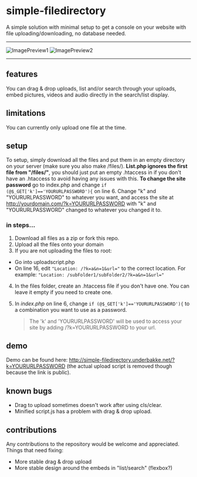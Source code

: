 # simple-filedirectory
A simple solution with minimal setup to get a console on your website with file uploading/downloading, no database needed.
***
![ImagePreview1](http://i.imgur.com/HVEADcR.png "Image preview 1")
![ImagePreview2](http://i.imgur.com/o6bOoAT.png "Image preview 2")
***
## features
You can drag & drop uploads, list and/or search through your uploads, embed pictures, videos and audio directly in the search/list display.

## limitations
You can currently only upload one file at the time.

## setup
To setup, simply download all the files and put them in an empty directory on your server (make sure you also make /files/). **List.php ignores the first file from "/files/"**, you should just put an empty .htaccess in if you don't have an .htaccess to avoid having any issues with this. **To change the site password** go to index.php and change `if (@$_GET['k']=='YOURURLPASSWORD'){` on line 6. Change "k" and "YOURURLPASSWORD" to whatever you want, and access the site at http://yourdomain.com/?k=YOURURLPASSWORD with "k" and "YOURURLPASSWORD" changed to whatever you changed it to. 

### in steps...
1. Download all files as a zip or fork this repo.
2. Upload all the files onto your domain
3. If you are not uploading the files to root:
  * Go into uploadscript.php
  * On line 16, edit `"Location: /?k=a&n=1&url="` to the correct location. For example: `"Location: /subFolder1/subFolder2/?k=a&n=1&url="`
4. In the files folder, create an .htaccess file if you don't have one. You can leave it empty if you need to create one.
5. In *index.php* on line 6, change `if (@$_GET['k']=='YOURURLPASSWORD'){` to a combination you want to use as a password.

    > The 'k' and 'YOURURLPASSWORD' will be used to access your site by adding /?k=YOURURLPASSWORD to your url.

## demo
Demo can be found here: http://simple-filedirectory.underbakke.net/?k=YOURURLPASSWORD (the actual upload script is removed though because the link is public).

## known bugs
 * Drag to upload sometimes doesn't work after using cls/clear.
 * Minified script.js has a problem with drag & drop upload.

## contributions 
Any contributions to the repository would be welcome and appreciated. Things that need fixing:
* More stable drag & drop upload
* More stable design around the embeds in "list/search" (flexbox?)
